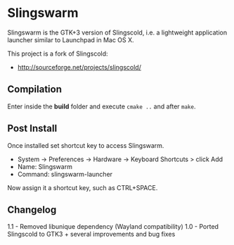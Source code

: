 # Slingswarm

Slingswarm is the GTK+3 version of Slingscold, i.e. a lightweight application launcher similar to Launchpad in Mac OS X.

This project is a fork of Slingscold:

  * http://sourceforge.net/projects/slingscold/

## Compilation

Enter inside the **build** folder and execute `cmake ..` and after `make`.

## Post Install

Once installed set shortcut key to access Slingswarm.

  * System -> Preferences -> Hardware -> Keyboard Shortcuts > click Add
  * Name: Slingswarm
  * Command: slingswarm-launcher

Now assign it a shortcut key, such as CTRL+SPACE.

## Changelog
1.1 - Removed libunique dependency (Wayland compatibility)
1.0 - Ported Slingscold to GTK3 + several improvements and bug fixes
